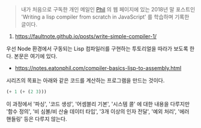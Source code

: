 > 내가 처음으로 구독한 개인 메일인 [Phil](https://notes.eatonphil.com) 의 웹 페이지에 있는 2018년 말 포스트인 'Writing a lisp compiler from scratch in JavaScript' 를 학습하며 기록한 글이다.

1. https://faultnote.github.io/posts/write-simple-compiler-1/

우선 Node 환경에서 구동되는 Lisp 컴파일러를 구현하는 투토리얼을 따라가 보도록 한다. 본문은 여기에 있다.

- https://notes.eatonphil.com/compiler-basics-lisp-to-assembly.html

시리즈의 목표는 아래와 같은 코드를 계산하는 프로그램을 만드는 것이다.

```scheme
(+ 1 (+ (2 3)))
```

이 과정에서 '파싱', '코드 생성', '어셈블리 기본', '시스템 콜' 에 대한 내용을 다루지만 '함수 정의', '비 심볼/비 산술 데이터 타입', '3개 이상의 인자 전달', '예외 처리', '에러 핸들링' 등은 다루지 않는다.
